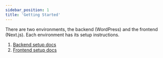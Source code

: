 ```yaml
---
sidebar_position: 1
title: 'Getting Started'
---
```


There are two environments, the backend (WordPress) and the frontend (Next.js). Each environment has its setup instructions.

1. [Backend setup docs](/docs/backend/index)
2. [Frontend setup docs](/docs/frontend/index)
